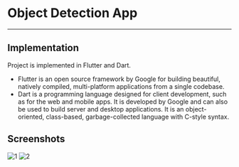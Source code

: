 # Object Detection App
<hr>

## Implementation
Project is implemented in Flutter and Dart.

* Flutter is an open source framework by Google for building beautiful, natively compiled, multi-platform applications from a single codebase.
* Dart is a programming language designed for client development, such as for the web and mobile apps. It is developed by Google and can also be used to build server and desktop applications. It is an object-oriented, class-based, garbage-collected language with C-style syntax.

## Screenshots
![1](https://user-images.githubusercontent.com/67990422/170040689-46305268-efc0-494f-9b8a-b8f3f9458b8b.jpg)
![2](https://user-images.githubusercontent.com/67990422/170040678-4dac731f-f2fd-4094-b449-76c5fc9d798a.jpg)
